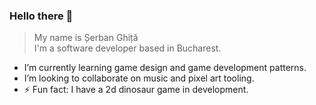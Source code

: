 ### Hello there :wave:

> My name is Șerban Ghiță \
> I'm a software developer based in Bucharest.  

- I’m currently learning game design and game development patterns.
- I’m looking to collaborate on music and pixel art tooling.
- ⚡ Fun fact: I have a 2d dinosaur game in development.
